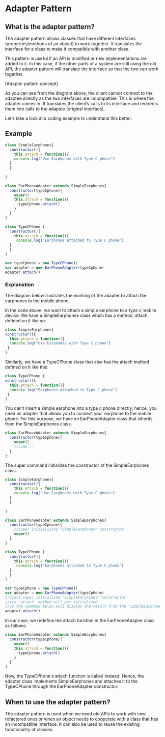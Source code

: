 # Adapter Pattern
## What is the adapter pattern?
The adapter pattern allows classes that have different interfaces (properties/methods of an object) to work together. It translates the interface for a class to make it compatible with another class.

This pattern is useful if an API is modified or new implementations are added to it. In this case, if the other parts of a system are still using the old API, the adapter pattern will translate the interface so that the two can work together.

[Adapter pattern concept]

As you can see from the diagram above, the client cannot connect to the adaptee directly as the two interfaces are incompatible. This is where the adapter comes in. It translates the client’s calls to its interface and redirects them into calls to the adaptee (original interface).

Let’s take a look at a coding example to understand this better.

## Example
```javascript
class SimpleEarphones{
  constructor(){
    this.attach = function(){
    console.log("Use Earphones with Type C phone")
  }
  }
  
}

class EarPhoneAdapter extends SimpleEarphones{
  constructor(typeCphone){
    super()
    this.attach = function(){
      typeCphone.attach()
    }
  }
}

class TypeCPhone {
  constructor(){
    this.attach = function(){
     console.log("Earphones attached to Type C phone")
  }
  } 
}

var typeCphone = new TypeCPhone()
var adapter = new EarPhoneAdapter(typeCphone)
adapter.attach()
```
### Explanation
The diagram below illustrates the working of the adapter to attach the earphones to the mobile phone.


In the code above, we want to attach a simple earphone to a type c mobile device. We have a SimpleEarphones class which has a method, attach, defined on it like so:
```javascript
class SimpleEarphones{
constructor(){
  this.attach = function(){
  console.log("Use Earphones with Type C phone")
 }
}
```
Similarly, we have a TypeCPhone class that also has the attach method defined on it like this:
```javascript
class TypeCPhone {
constructor(){
  this.attach = function(){
  console.log("Earphones attached to Type C phone")
 }
} 
```
You can’t insert a simple earphone into a type c phone directly, hence, you need an adapter that allows you to connect your earphone to the mobile phone. For this purpose, we have an EarPhoneAdapter class that inherits from the SimpleEarphones class.
```javascript
class EarPhoneAdapter extends SimpleEarphones{
  constructor(typeCphone){
    super()
    //code...
  }
}
```
The super command initializes the constructor of the SimpleEarphones class.

```javascript
class SimpleEarphones{
  constructor(){
    this.attach = function(){
    console.log("Use Earphones with Type C phone")
  }
  }
  
}

class EarPhoneAdapter extends SimpleEarphones{
  constructor(typeCphone){
    //super initializing "SimpleEarphones" constructor
    super()
  }
}

class TypeCPhone {
  constructor(){
    this.attach = function(){
     console.log("Earphones attached to Type C phone")
  }
  } 
}

var typeCphone = new TypeCPhone()
var adapter = new EarPhoneAdapter(typeCphone)
//Since super initialized "SimpleEarphones" constructor
//its `attach` method will get initialized
//So the command below will display the result from the "SimpleEarphones" attach function
adapter.attach()
```

In our case, we redefine the attach function in the EarPhoneAdapter class as follows:
```javascript
class EarPhoneAdapter extends SimpleEarphones{
  constructor(typeCphone){
    super()
    this.attach = function(){
      typeCphone.attach()
    }
  }
}
```
Now, the TypeCPhone's attach function is called instead. Hence, the adapter class implements SimpleEarphones and attaches it to the TypeCPhone through the EarPhoneAdapter constructor.

## When to use the adapter pattern?
The adapter pattern is used when we need old APIs to work with new refactored ones or when an object needs to cooperate with a class that has an incompatible interface. It can also be used to reuse the existing functionality of classes.
